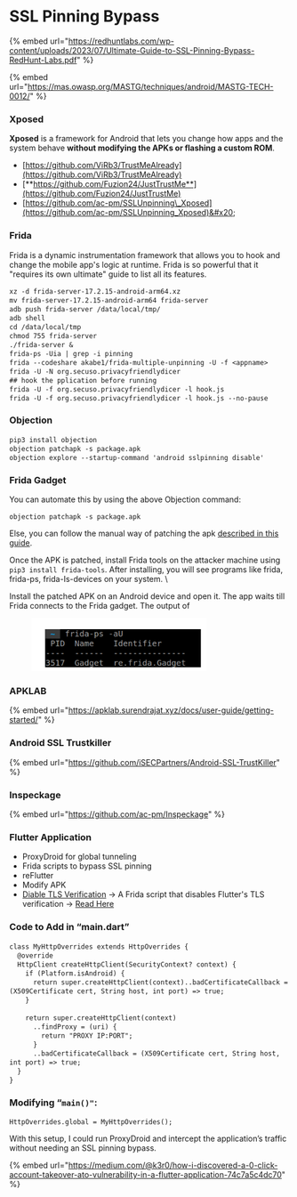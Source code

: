 # SSL Pinning Bypass

{% embed url="https://redhuntlabs.com/wp-content/uploads/2023/07/Ultimate-Guide-to-SSL-Pinning-Bypass-RedHunt-Labs.pdf" %}

{% embed url="https://mas.owasp.org/MASTG/techniques/android/MASTG-TECH-0012/" %}

### Xposed

**Xposed** is a framework for Android that lets you change how apps and the system behave **without modifying the APKs or flashing a custom ROM**.

* [https://github.com/ViRb3/TrustMeAlready](https://github.com/ViRb3/TrustMeAlready)
* [**https://github.com/Fuzion24/JustTrustMe**](https://github.com/Fuzion24/JustTrustMe)
* [https://github.com/ac-pm/SSLUnpinning\_Xposed](https://github.com/ac-pm/SSLUnpinning_Xposed)&#x20;

### Frida

Frida is a dynamic instrumentation framework that allows you to hook and change the mobile app's logic at runtime. Frida is so powerful that it "requires its own ultimate" guide to list all its  features.

```
xz -d frida-server-17.2.15-android-arm64.xz
mv frida-server-17.2.15-android-arm64 frida-server
adb push frida-server /data/local/tmp/
adb shell
cd /data/local/tmp
chmod 755 frida-server
./frida-server &
frida-ps -Uia | grep -i pinning
frida --codeshare akabe1/frida-multiple-unpinning -U -f <appname>
frida -U -N org.secuso.privacyfriendlydicer
## hook the pplication before running 
frida -U -f org.secuso.privacyfriendlydicer -l hook.js
frida -U -f org.secuso.privacyfriendlydicer -l hook.js --no-pause
```

### Objection

```
pip3 install objection
objection patchapk -s package.apk
objection explore --startup-command 'android sslpinning disable'
```

### Frida Gadget

You can automate this by using the above Objection command:
&#x20;

```
objection patchapk -s package.apk
```

Else, you can follow the manual way of patching the apk [described in this guide](https://koz.io/using-frida-on-android-without-root/).
&#x20;

Once the APK is patched, install Frida tools on the attacker machine using `pip3 install frida-tools`. After installing, you will see programs like frida, frida-ps, frida-Is-devices on your system.
\


Install the patched APK on an Android device and open it. The app waits till Frida connects to the Frida gadget. The output of

<figure><img src="../.gitbook/assets/image (333).png" alt=""><figcaption></figcaption></figure>

### APKLAB

{% embed url="https://apklab.surendrajat.xyz/docs/user-guide/getting-started/" %}

### Android SSL Trustkiller&#xD;

{% embed url="https://github.com/iSECPartners/Android-SSL-TrustKiller" %}

### Inspeckage

{% embed url="https://github.com/ac-pm/Inspeckage" %}

### Flutter Application

* ProxyDroid for global tunneling
* Frida scripts to bypass SSL pinning
* reFlutter
* Modify APK
* [Diable TLS Verification](https://github.com/NVISOsecurity/disable-flutter-tls-verification) -> A Frida script that disables Flutter's TLS verification  -> [Read Here](https://wahaz.medium.com/finally-ssl-pinning-for-flutter-bypassed-after-frustration-4573e15ed18e)

### Code to Add in “main.dart” <a href="#id-7c81" id="id-7c81"></a>

```
class MyHttpOverrides extends HttpOverrides {
  @override
  HttpClient createHttpClient(SecurityContext? context) {
    if (Platform.isAndroid) {
      return super.createHttpClient(context)..badCertificateCallback = (X509Certificate cert, String host, int port) => true;
    }

    return super.createHttpClient(context)
      ..findProxy = (uri) {
        return "PROXY IP:PORT";
      }
      ..badCertificateCallback = (X509Certificate cert, String host, int port) => true;
  }
}
```

### Modifying “`main()"`: <a href="#id-5d7c" id="id-5d7c"></a>

```
HttpOverrides.global = MyHttpOverrides();
```

With this setup, I could run ProxyDroid and intercept the application’s traffic without needing an SSL pinning bypass.

{% embed url="https://medium.com/@k3r0/how-i-discovered-a-0-click-account-takeover-ato-vulnerability-in-a-flutter-application-74c7a5c4dc70" %}
